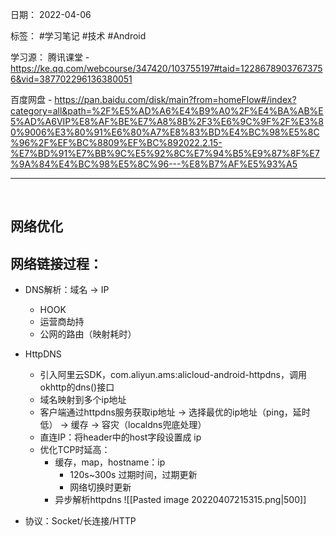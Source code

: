 日期： 2022-04-06

标签： #学习笔记 #技术  #Android 

学习源： 
腾讯课堂 - https://ke.qq.com/webcourse/347420/103755197#taid=12286789037673756&vid=387702296136380051

百度网盘 - https://pan.baidu.com/disk/main?from=homeFlow#/index?category=all&path=%2F%E5%AD%A6%E4%B9%A0%2F%E4%BA%AB%E5%AD%A6VIP%E8%AF%BE%E7%A8%8B%2F3%E6%9C%9F%2F%E3%80%9006%E3%80%91%E6%80%A7%E8%83%BD%E4%BC%98%E5%8C%96%2F%EF%BC%8809%EF%BC%892022.2.15-%E7%BD%91%E7%BB%9C%E5%92%8C%E7%94%B5%E9%87%8F%E7%9A%84%E4%BC%98%E5%8C%96---%E8%B7%AF%E5%93%A5

---
<br>

## 网络优化
## 网络链接过程：
- DNS解析：域名 -> IP
	- HOOK
	- 运营商劫持
	- 公网的路由（映射耗时）
- HttpDNS
	- 引入阿里云SDK，com.aliyun.ams:alicloud-android-httpdns，调用okhttp的dns()接口
	- 域名映射到多个ip地址
	- 客户端通过httpdns服务获取ip地址 -> 选择最优的ip地址（ping，延时低） -> 缓存 -> 容灾（localdns兜底处理）
	- 直连IP：将header中的host字段设置成 ip
	- 优化TCP时延高：
		- 缓存，map，hostname：ip
			- 120s~300s 过期时间，过期更新
			- 网络切换时更新
		- 异步解析httpdns
![[Pasted image 20220407215315.png|500]]

- 协议：Socket/长连接/HTTP